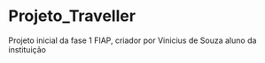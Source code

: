 # Projeto_Traveller
Projeto inicial da fase 1 FIAP, criador por Vinicius de Souza aluno da instituição
